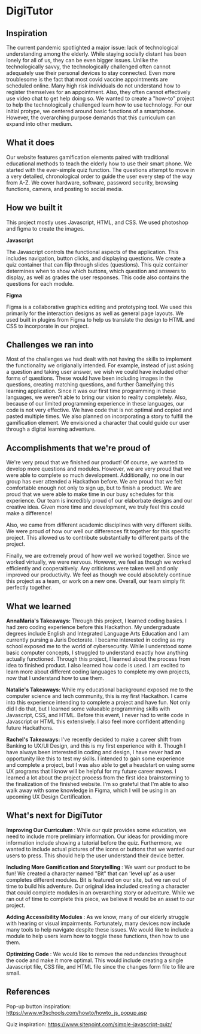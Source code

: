 # DigiTutor


## Inspiration
The current pandemic spotlighted a major issue: lack of technological understanding among the elderly. While staying socially distant has been lonely for all of us, they can be even bigger issues. Unlike the technologically savvy, the technologically challenged often cannot adequately use their personal devices to stay connected. Even more troublesome is the fact that most covid vaccine appointments are scheduled online. Many high risk individuals do not understand how to register themselves for an appointment. Also, they often cannot effectively use video chat to get help doing so. We wanted to create a "how-to" project to help the technologically challenged learn how to use technology. For our initial protype, we centered around basic functions of a smartphone. However, the overarching purpose demands that this curriculum can expand into other medium.

## What it does
Our website features gamification elements paired with traditional educational methods to teach the elderly how to use their smart phone. We started with the ever-simple quiz function. The questions attempt to move in a very detailed, chronological order to guide the user every step of the way from A-Z. We cover hardware, software, password security, browsing functions, camera, and posting to social media.

## How we built it
This project mostly uses Javascript, HTML, and CSS. We used photoshop and figma to create the images. 

<b>Javascript </b>

The Javascript controls the functional aspects of the 
application. This includes navigation, button clicks, 
and displaying questions. We create a quiz container 
that can flip through slides (questions). This quiz 
container determines when to show which buttons, 
which question and answers to display, as well as
grades the user responses.  This code also contains 
the questions for each module.

<b>Figma </b>

Figma is a collaborative graphics editing and prototyping tool.
We used this primarily for the interaction designs as well as general
page layouts. We used built in plugins from Figma to help us
translate the design to HTML and CSS to incorporate in our project.


## Challenges we ran into

Most of the challenges we had dealt with not having the skills to implement the functionality we origianally intended. For example, instead of just asking a question and taking user answer, we wish we could have included other forms of questions. These would have been including images in the questions, creating matching questions, and further Gameifying this learning application. Since it was our first time programming in these languages, we weren't able to bring our vision to reality completely. Also, because of our limited programming experience in these languages, our code is not very effective. We have code that is not optimal and copied and pasted multiple times. We also planned on incorporating a story to fulfill the gamification element. We envisioned a character that could guide our user through a digital learning adventure.

## Accomplishments that we're proud of
We're very proud that we finished our product! Of course, we wanted to develop more questions and modules. However, we are very proud that we were able to complete so much development. Additionally, no one in our group has ever attended a Hackathon before. We are proud that we felt comfortable enough not only to sign up, but to finish a product. We are proud that we were able to make time in our busy schedules for this experience. Our team is incredibly proud of our elaborbate designs and our creative idea. Given more time and development, we truly feel this could make a difference! 

Also, we came from different academic disciplines with very different skills. We were proud of how our well our differences fit together for this specific project. This allowed us to contribute substantially to different parts of the project.

Finally, we are extremely proud of how well we worked together. Since we worked virtually, we were nervous. However, we feel as though we worked efficiently and cooperaitively. Any criticisms were taken well and only improved our productivity. We feel as though we could absolutely continue this project as a team, or work on a new one. Overall, our team simply fit perfectly together.

## What we learned
<b> AnnaMaria's Takeaways: </b>
Through this project, I learned coding basics. I had zero coding experience before this Hackathon. My undergraduate degrees include English and Integrated Language Arts Education and I am currently pursing a Juris Doctorate. I became interested in coding as my school exposed me to the world of cybersecurity. While I understood some basic computer concepts, I struggled to understand exactly how anything actually functioned. Through this project, I learned about the process from idea to finished product. I also learned how code is used. I am excited to learn more about different coding languages to complete my own projects, now that I understand how to use them.

<b> Natalie's Takeaways: </b>
While my educational background exposed me to the computer science and tech community, this is my first Hackathon. I came into this experience intending to complete a project and have fun. Not only did I do that, but I learned some valueable programming skills with Javascript, CSS, and HTML. Before this event, I never had to write code in Javascript or HTML this extensively. I also feel more confident attending future Hackathons. 

<b> Rachel's Takeaways: </b>
I've recently decided to make a career shift from Banking to UX/UI Design, and this is my first experience with it. Though I have always been interested in coding and design, I have never had an opportunity like this to test my skills. I intended to gain some experience and complete a project, but I was also able to get a headstart on using some UX programs that I know will be helpful for my future career moves. I learned a lot about the project process from the first idea brainstorming to the finalization of the finished website. I'm so grateful that I'm able to also walk away with some knowledge in Figma, which I will be using in an upcoming UX Design Certification.
  
## What's next for DigiTutor
<b> Improving Our Curriculum </b>:
While our quiz provides some education, we need to include more prelimiary information. Our ideas for providing more information include showing a tutorial before the quiz. Furthermore, we wanted to include actual pictures of the icons or buttons that we wanted our users to press. This should help the user understand their device better.

<b> Including More Gamification and Storytelling </b>:
We want our product to be fun! We created a character named "Bit" that can 'level up' as a user completes different modules. Bit is featured on our site, but we ran out of time to build his adventure. Our original idea included creating a character that could complete modules in an overarching story or adventure. While we ran out of time to complete this piece, we believe it would be an asset to our project.

<b> Adding Accessibility Modules </b>:
As we know, many of our elderly struggle with hearing or visual impairments. Fortunately, many devices now include many tools to help navigate despite these issues. We would like to include a module to help users learn how to toggle these functions, then how to use them.


<b> Optimizing Code </b>:
We would like to remove the redundancies throughout the code and make it more optimal. This would include creating a single Javascript file, CSS file, and HTML file since the changes form file to file are small. 

## References
Pop-up button inspiration: https://www.w3schools.com/howto/howto_js_popup.asp

Quiz inspiration: https://www.sitepoint.com/simple-javascript-quiz/

